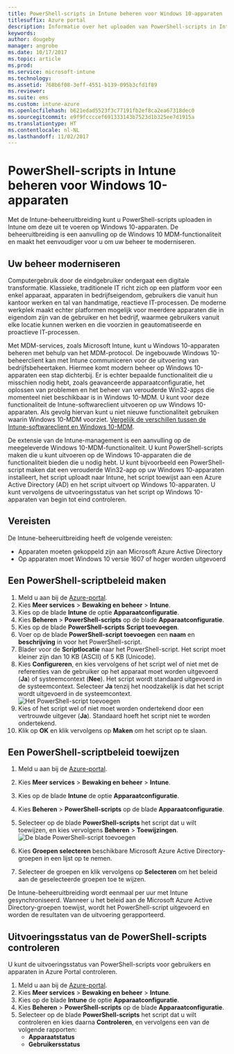 ```yaml
---
title: PowerShell-scripts in Intune beheren voor Windows 10-apparaten
titlesuffix: Azure portal
description: Informatie over het uploaden van PowerShell-scripts in Intune om deze uit te voeren op Windows 10-apparaten.
keywords: 
author: dougeby
manager: angrobe
ms.date: 10/17/2017
ms.topic: article
ms.prod: 
ms.service: microsoft-intune
ms.technology: 
ms.assetid: 768b6f08-3eff-4551-b139-095b3cfd1f89
ms.reviewer: 
ms.suite: ems
ms.custom: intune-azure
ms.openlocfilehash: b621edad5523f3c77191fb2ef8ca2ea67318dec0
ms.sourcegitcommit: e9f9fccccef691333143b7523d1b325ee7d1915a
ms.translationtype: HT
ms.contentlocale: nl-NL
ms.lasthandoff: 11/02/2017
---
```

# <a name="manage-powershell-scripts-in-intune-for-windows-10-devices"></a>PowerShell-scripts in Intune beheren voor Windows 10-apparaten
Met de Intune-beheeruitbreiding kunt u PowerShell-scripts uploaden in Intune om deze uit te voeren op Windows 10-apparaten. De beheeruitbreiding is een aanvulling op de Windows 10 MDM-functionaliteit en maakt het eenvoudiger voor u om uw beheer te moderniseren.

## <a name="moving-to-modern-management"></a>Uw beheer moderniseren
Computergebruik door de eindgebruiker ondergaat een digitale transformatie. Klassieke, traditionele IT richt zich op een platform voor een enkel apparaat, apparaten in bedrijfseigendom, gebruikers die vanuit hun kantoor werken en tal van handmatige, reactieve IT-processen. De moderne werkplek maakt echter platformen mogelijk voor meerdere apparaten die in eigendom zijn van de gebruiker en het bedrijf, waarmee gebruikers vanuit elke locatie kunnen werken en die voorzien in geautomatiseerde en proactieve IT-processen. 

Met MDM-services, zoals Microsoft Intune, kunt u Windows 10-apparaten beheren met behulp van het MDM-protocol. De ingebouwde Windows 10-beheerclient kan met Intune communiceren voor de uitvoering van bedrijfsbeheertaken. Hiermee komt modern beheer op Windows 10-apparaten een stap dichterbij. Er is echter bepaalde functionaliteit die u misschien nodig hebt, zoals geavanceerde apparaatconfiguratie, het oplossen van problemen en het beheer van verouderde Win32-apps die momenteel niet beschikbaar is in Windows 10-MDM. U kunt voor deze functionaliteit de Intune-softwareclient uitvoeren op uw Windows 10-apparaten. Als gevolg hiervan kunt u niet nieuwe functionaliteit gebruiken waarin Windows 10-MDM voorziet. [Vergelijk de verschillen tussen de Intune-softwareclient en Windows 10-MDM](https://docs.microsoft.com/intune-classic/deploy-use/pc-management-comparison).

De extensie van de Intune-management is een aanvulling op de meegeleverde Windows 10-MDM-functionaliteit. U kunt PowerShell-scripts maken die u kunt uitvoeren op de Windows 10-apparaten die de functionaliteit bieden die u nodig hebt. U kunt bijvoorbeeld een PowerShell-script maken dat een verouderde Win32-app op uw Windows 10-apparaten installeert, het script uploadt naar Intune, het script toewijst aan een Azure Active Directory (AD) en het script uitvoert op Windows 10-apparaten. U kunt vervolgens de uitvoeringsstatus van het script op Windows 10-apparaten van begin tot eind controleren.

## <a name="prerequisites"></a>Vereisten
De Intune-beheeruitbreiding heeft de volgende vereisten:
- Apparaten moeten gekoppeld zijn aan Microsoft Azure Active Directory
- Op apparaten moet Windows 10 versie 1607 of hoger worden uitgevoerd

## <a name="create-a-powershell-script-policy"></a>Een PowerShell-scriptbeleid maken 
1. Meld u aan bij de [Azure-portal](https://portal.azure.com).
2. Kies **Meer services** > **Bewaking en beheer** > **Intune**.
3. Kies op de blade **Intune** de optie **Apparaatconfiguratie**.
4. Kies **Beheren** > **PowerShell-scripts** op de blade **Apparaatconfiguratie**.
5. Kies op de blade **PowerShell-scripts** **Script toevoegen**.
6. Voer op de blade **PowerShell-script toevoegen** een **naam** en **beschrijving** in voor het PowerShell-script.
7. Blader voor de **Scriptlocatie** naar het PowerShell-script. Het script moet kleiner zijn dan 10 KB (ASCII) of 5 KB (Unicode).
8. Kies **Configureren**, en kies vervolgens of het script wel of niet met de referenties van de gebruiker op het apparaat moet worden uitgevoerd (**Ja**) of systeemcontext (**Nee**). Het script wordt standaard uitgevoerd in de systeemcontext. Selecteer **Ja** tenzij het noodzakelijk is dat het script wordt uitgevoerd in de systeemcontext. 
  ![Het PowerShell-script toevoegen](./media/mgmt-extension-add-script.png)
9. Kies of het script wel of niet moet worden ondertekend door een vertrouwde uitgever (**Ja**). Standaard hoeft het script niet te worden ondertekend. 
10. Klik op **OK** en klik vervolgens op **Maken** om het script op te slaan.

## <a name="assign-a-powershell-script-policy"></a>Een PowerShell-scriptbeleid toewijzen
1. Meld u aan bij de [Azure-portal](https://portal.azure.com).
2. Kies **Meer services** > **Bewaking en beheer** > **Intune**.
3. Kies op de blade **Intune** de optie **Apparaatconfiguratie**.
4. Kies **Beheren** > **PowerShell-scripts** op de blade **Apparaatconfiguratie**.
5. Selecteer op de blade **PowerShell-scripts** het script dat u wilt toewijzen, en kies vervolgens **Beheren** > **Toewijzingen**.
  ![De blade PowerShell-script toevoegen](./media/mgmt-extension-assignments.png)
 
6. Kies **Groepen selecteren** beschikbare Microsoft Azure Active Directory-groepen in een lijst op te nemen. 
7. Selecteer de groepen en klik vervolgens op **Selecteren** om het beleid aan de geselecteerde groepen toe te wijzen.

De Intune-beheeruitbreiding wordt eenmaal per uur met Intune gesynchroniseerd. Wanneer u het beleid aan de Microsoft Azure Active Directory-groepen toewijst, wordt het PowerShell-script uitgevoerd en worden de resultaten van de uitvoering gerapporteerd. 
 
## <a name="monitor-run-status-for-powershell-scripts"></a>Uitvoeringsstatus van de PowerShell-scripts controleren
U kunt de uitvoeringsstatus van PowerShell-scripts voor gebruikers en apparaten in Azure Portal controleren.
1. Meld u aan bij de [Azure-portal](https://portal.azure.com).
2. Kies **Meer services** > **Bewaking en beheer** > **Intune**.
3. Kies op de blade **Intune** de optie **Apparaatconfiguratie**.
4. Kies **Beheren** > **PowerShell-scripts** op de blade **Apparaatconfiguratie**.
5. Selecteer op de blade **PowerShell-scripts** het script dat u wilt controleren en kies daarna **Controleren**, en vervolgens een van de volgende rapporten:
   - **Apparaatstatus**
   - **Gebruikersstatus**
